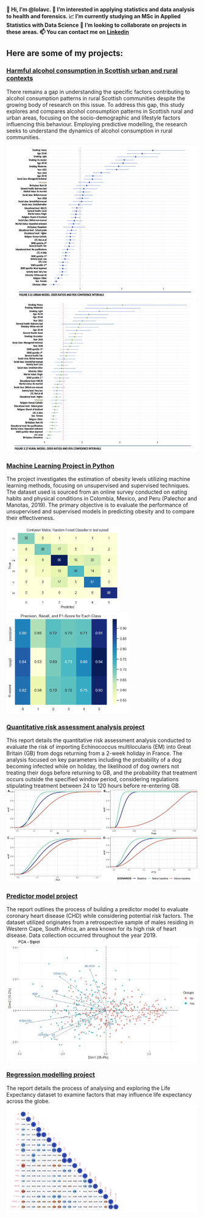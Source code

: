 **👋 Hi, I’m @lolavc.
👀 I’m interested in applying statistics and data analysis to health and forensics.
📈 I’m currently studying an MSc in Applied Statistics with Data Science
🔭 I’m looking to collaborate on projects in these areas.
📫 You can contact me on [Linkedin](www.in/loliett-valdes-castillo-3a1801254)**

## Here are some of my projects:
### [Harmful alcohol consumption in Scottish urban and rural contexts](https://github.com/lolavc/AlcoholConsumption-/tree/main)
There remains a gap in understanding the specific factors contributing to alcohol consumption patterns in rural Scottish communities despite the growing body of research on this issue. To address this gap, this study explores and compares alcohol consumption patterns in Scottish rural and urban areas, focusing on the socio-demographic and lifestyle factors influencing this behaviour. Employing predictive modelling, the research seeks to understand the dynamics of alcohol consumption in rural communities.

<img src="https://github.com/lolavc/AlcoholConsumption-/blob/main/dwu_odds.png" alt="Alt Text" width="500" height="400"><img src="https://github.com/lolavc/AlcoholConsumption-/blob/main/dwr_odds.png" alt="Alt Text" width="500" height="400">

### [Machine Learning Project in Python](https://github.com/lolavc/MLinPython)
The project investigates the estimation of obesity levels utilizing machine learning methods, focusing on unsupervised and supervised techniques. The dataset used is sourced from an online survey conducted on eating habits and physical conditions in Colombia, Mexico, and Peru (Palechor and Manotas, 2019). The primary objective is to evaluate the performance of unsupervised and supervised models in predicting obesity and to compare their effectiveness.

![](https://github.com/lolavc/MLinPython/blob/main/img/ConfusionMatrixTest.png) ![](https://github.com/lolavc/MLinPython/blob/main/img/ScoresTest.png)

### [Quantitative risk assessment analysis project](https://github.com/lolavc/risk_analysis)
This report details the quantitative risk assessment analysis conducted to evaluate the risk of importing Echinococcus multilocularis (EM) into Great Britain (GB) from dogs returning from a 2-week holiday in France. The analysis focused on key parameters including the probability of a dog becoming infected while on holiday, the likelihood of dog owners not treating their dogs before returning to GB, and the probability that treatment occurs outside the specified window period, considering regulations stipulating treatment between 24 to 120 hours before re-entering GB.
![](https://github.com/lolavc/risk_analysis/blob/main/img/PlotAllChg.png)

### [Predictor model project](https://github.com/lolavc/predictor_model)
The report outlines the process of building a predictor model to evaluate coronary heart disease (CHD) while considering potential risk factors. 
The dataset utilized originates from a retrospective sample of males residing in Western Cape, South Africa, an area known for its high risk of heart disease. 
Data collection occurred throughout the year 2019.
![](https://github.com/lolavc/predictor_model/blob/main/img/Biplot.jpg) 

### [Regression modelling project](https://github.com/lolavc/modelling)
The report details the process of analysing and exploring the Life Expectancy dataset to examine factors that may influence life expectancy across the globe.
![](https://github.com/lolavc/modelling/blob/main/img/%E2%80%8ECorrelationMatrix.%E2%80%8E001%20copy.png)
